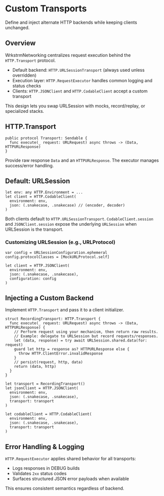 # Custom Transports

Define and inject alternate HTTP backends while keeping clients unchanged.

## Overview

WrkstrmNetworking centralizes request execution behind the `HTTP.Transport` protocol.

- Default backend: `HTTP.URLSessionTransport` (always used unless overridden)
- Execution layer: `HTTP.RequestExecutor` handles common logging and status checks
- Clients: `HTTP.JSONClient` and `HTTP.CodableClient` accept a custom transport

This design lets you swap URLSession with mocks, record/replay, or specialized stacks.

## HTTP.Transport

```
public protocol Transport: Sendable {
  func execute(_ request: URLRequest) async throws -> (Data, HTTPURLResponse)
}
```

Provide raw response `Data` and an `HTTPURLResponse`. The executor manages success/error handling.

## Default: URLSession

```
let env: any HTTP.Environment = ...
let client = HTTP.CodableClient(
  environment: env,
  json: (.snakecase, .snakecase) // (encoder, decoder)
)
```

Both clients default to `HTTP.URLSessionTransport`. `CodableClient.session` and `JSONClient.session`
expose the underlying `URLSession` when URLSession is the transport.

### Customizing URLSession (e.g., URLProtocol)

```
var config = URLSessionConfiguration.ephemeral
config.protocolClasses = [MockURLProtocol.self]

let client = HTTP.JSONClient(
  environment: env,
  json: (.snakecase, .snakecase),
  configuration: config
)
```

## Injecting a Custom Backend

Implement `HTTP.Transport` and pass it to a client initializer.

```
struct RecordingTransport: HTTP.Transport {
  func execute(_ request: URLRequest) async throws -> (Data, HTTPURLResponse) {
    // Perform request using your mechanism, then return raw results.
    // Example: delegate to URLSession but record requests/responses.
    let (data, response) = try await URLSession.shared.data(for: request)
    guard let http = response as? HTTPURLResponse else {
      throw HTTP.ClientError.invalidResponse
    }
    // persist(request, http, data)
    return (data, http)
  }
}

let transport = RecordingTransport()
let jsonClient = HTTP.JSONClient(
  environment: env,
  json: (.snakecase, .snakecase),
  transport: transport
)

let codableClient = HTTP.CodableClient(
  environment: env,
  json: (.snakecase, .snakecase),
  transport: transport
)
```

## Error Handling & Logging

`HTTP.RequestExecutor` applies shared behavior for all transports:

- Logs responses in DEBUG builds
- Validates `2xx` status codes
- Surfaces structured JSON error payloads when available

This ensures consistent semantics regardless of backend.
